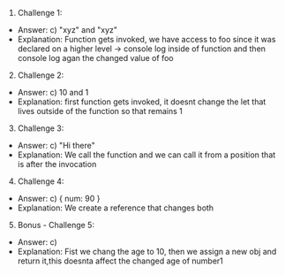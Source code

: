 1. Challenge 1:

- Answer: c) "xyz" and "xyz"
- Explanation: Function gets invoked, we have access to foo since it was declared on a higher level -> console log inside of function and then console log agan the changed value of foo

2. Challenge 2:

- Answer: c) 10 and 1
- Explanation: first function gets invoked, it doesnt change the let that lives outside of the function so that remains 1

3. Challenge 3:

- Answer: c) "Hi there"
- Explanation: We call the function and we can call it from a position that is after the invocation

4. Challenge 4:

- Answer: c) { num: 90 }
- Explanation: We create a reference that changes both

5. Bonus - Challenge 5:

- Answer: c)
- Explanation: Fist we chang the age to 10, then we assign a new obj and return it,this doesnta affect the changed age of number1
